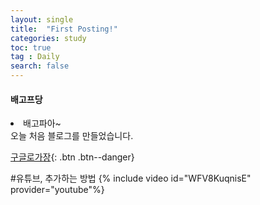 ```yaml
---
layout: single
title:  "First Posting!"
categories: study
toc: true
tag : Daily 
search: false
---
```

<div class="notice--danger">
<h4>배고프당</h4>
<li>배고파아~</li>
</div>
오늘 처음 블로그를 만들었습니다.

[구글로가장](https://www.google.com){: .btn .btn--danger}

#유튜브, 추가하는 방법
{% include video id="WFV8KuqnisE" provider="youtube"%}
